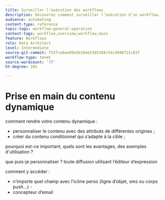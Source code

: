 ```yaml
---
title: Surveiller l'exécution des workflows
description: Découvrez comment surveiller l’exécution d’un workflow.
audience: automating
content-type: reference
topic-tags: workflow-general-operation
context-tags: workflow,overview;workflow,main
feature: Workflows
role: Data Architect
level: Intermediate
source-git-commit: f53fce6ee89e5b384e5385304c54c4898f21c63f
workflow-type: tm+mt
source-wordcount: '77'
ht-degree: 18%

---
```



# Prise en main du contenu dynamique

comment rendre votre contenu dynamique :
- personnaliser le contenu avec des attributs de différentes origines ;
- créer du contenu conditionnel qui s’adapte à la cible ;

pourquoi est-ce important, quels sont les avantages, des exemples d&#39;utilisation ?

que puis-je personnaliser ? toute diffusion utilisant l’éditeur d’expression

comment y accéder :
- n’importe quel champ avec l’icône perso (ligne d’objet, sms ou corps push...) -
- concepteur d’email




